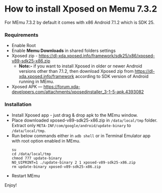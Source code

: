 How to install Xposed on Memu 7.3.2
=========

For MEmu 7.3.2 by default it comes with x86 Android 7.1.2 which is SDK 25.

### Requirements

- Enable Root
- Enable **Memu Downloads** in shared folders settings
- Xposed zip - https://dl-xda.xposed.info/framework/sdk25/x86/xposed-v89-sdk25-x86.zip
  - **Note:-** if you want to install Xposed in older or newer Android versions other than 7.1.2, then download Xposed zip from https://dl-xda.xposed.info/framework according to SDK version of Android running in MEmu.
- Xposed APK — https://forum.xda-developers.com/attachments/xposedinstaller_3-1-5-apk.4393082

### Installation

- Install Xposed app - just drag & drop apk to the MEmu window.
- Place downloaded xposed-v89-sdk25-x86.zip in `/data/local/tmp` folder. Extract only `META-INF/com/google/android/update-binary` to `/data/local/tmp`.
- Run below commands either in `adb shell` or in Terminal Emulator app with root option enabled in MEmu.
  ```
  su
  cd /data/local/tmp
  chmod 777 update-binary
  NO_UIPRINT=1 ./update-binary 2 1 xposed-v89-sdk25-x86.zip
  rm update-binary xposed-v89-sdk25-x86.zip
  ```
- Restart MEmu

Enjoy!
